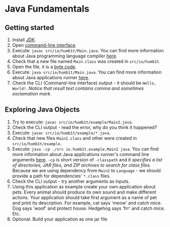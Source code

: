 # Java Fundamentals

## Getting started

1. Install [JDK](https://openjdk.java.net/).
1. Open [command-line interface](https://en.wikipedia.org/wiki/Command-line_interface#Operating_system_command-line_interfaces).
1. Execute: `javac src/io/humb1t/Main.java`. You can find more information about Java programming language compiler 
[here](https://docs.oracle.com/javase/7/docs/technotes/tools/windows/javac.html).
1. Check that a new file named `Main.class` was created in `src/io/humb1t`.
1. Open the file, it is a [byte code](https://en.wikipedia.org/wiki/Java_bytecode).
1. Execute: `java src/io/humb1t/Main.java`. You can find more information about Java applications runner 
[here](https://docs.oracle.com/javase/7/docs/technotes/tools/windows/java.html).
1. Check the CLI (Command-line interface) output - it should be `Hello, World!`. 
_Notice that result text contains comma and sometimes exclamation mark._

## Exploring Java Objects

1. Try to execute: `javac src/io/humb1t/example/Main2.java`.
1. Check the CLI output - read the error, why do you think it happened?
1. Execute: `javac src/io/humb1t/example/*.java`.
1. Check that new files `Main2.class` and other were created in `src/io/humb1t/example`.
1. Execute: `java -cp ./src io.humb1t.example.Main2 java`. You can find more information about Java applications runner's
command line arguments [here](https://docs.oracle.com/javase/7/docs/technotes/tools/windows/java.html).
`-cp` is short version of `-classpath` and it _specifies a list of directories, JAR files, 
and ZIP archives to search for class files._ Because we are using dependency from `Main2` to `Language` - we should
provide a path for dependencies' `*.class` files.
1. Check the CLI output - try another arguments as inputs.
1. Using this application as example create your own application about pets. Every animal should produce its own sound
and make different actions. Your application should take first argument as a name of pet and print its description.
For example, cat says 'meow' and catch mice. Dog says 'woof' and protect house. Hedgehog says 'frr' and catch mice. Etc.
1. Optional. Build your application as one jar file

## 

